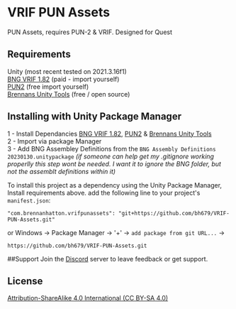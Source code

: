 # VRIF PUN Assets
PUN Assets, requires PUN-2 & VRIF. Designed for Quest

## Requirements
Unity (most recent tested on 2021.3.16f1) <br />
[BNG VRIF 1.82](https://assetstore.unity.com/packages/templates/systems/vr-interaction-framework-161066) (paid - import yourself)   <br />
[PUN2](https://assetstore.unity.com/packages/tools/network/pun-2-free-119922) (free import yourself)<br >
[Brennans Unity Tools](https://github.com/bh679/Unity-Tools) (free / open source)

## Installing with Unity Package Manager
1 - Install Dependancies [BNG VRIF 1.82](https://assetstore.unity.com/packages/templates/systems/vr-interaction-framework-161066), [PUN2](https://assetstore.unity.com/packages/tools/network/pun-2-free-119922) & [Brennans Unity Tools](https://github.com/bh679/Unity-Tools)<br >
2 - Import via package Manager<br >
3 - Add BNG Assembley Definitions from the ``BNG Assembly Definitions 20230130.unitypackage`` <i>(if someone can help get my .gitignore working properlly this step wont be needed. I want it to ignore the BNG folder, but not the assemblt definitions within it)</i><br >

To install this project as a dependency using the Unity Package Manager,
Install requirements above.
add the following line to your project's `manifest.json`:

```
"com.brennanhatton.vrifpunassets": "git+https://github.com/bh679/VRIF-PUN-Assets.git"
```

or
Windows -> Package Manager -> '+' -> `add package from git URL...` ->
```
https://github.com/bh679/VRIF-PUN-Assets.git
```

##Support 
Join the [Discord](https://discord.gg/VC8gZ2GNHs "Join Discord server") server to leave feedback or get support.



## License
[Attribution-ShareAlike 4.0 International (CC BY-SA 4.0)](https://creativecommons.org/licenses/by-sa/4.0/)
